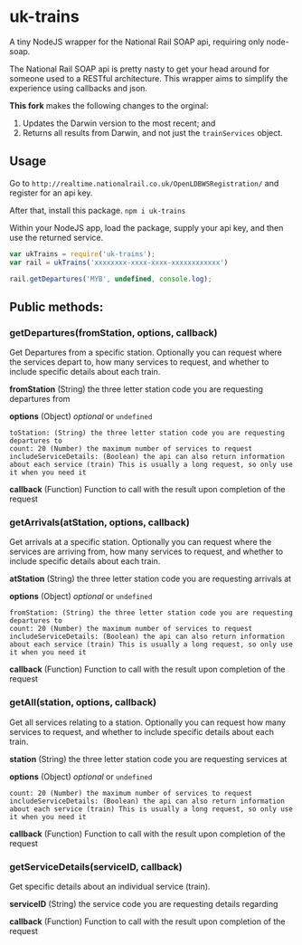 # uk-trains
A tiny NodeJS wrapper for the National Rail SOAP api, requiring only node-soap.

The National Rail SOAP api is pretty nasty to get your head around for someone used to a RESTful architecture.  This wrapper aims to simplify the experience using callbacks and json.

**This fork** makes the following changes to the orginal:
1. Updates the Darwin version to the most recent; and
2. Returns all results from Darwin, and not just the `trainServices` object.

## Usage

Go to `http://realtime.nationalrail.co.uk/OpenLDBWSRegistration/` and register for an api key.

After that, install this package.
```npm i uk-trains```
 
Within your NodeJS app, load the package, supply your api key, and then use the returned service. 

``` js
var ukTrains = require('uk-trains');
var rail = ukTrains('xxxxxxxx-xxxx-xxxx-xxxxxxxxxxxx')

rail.getDepartures('MYB', undefined, console.log);
```

## Public methods:

### getDepartures(fromStation, options, callback)

Get Departures from a specific station.  Optionally you can request where the services depart to, how many services to request, and whether to include specific details about each train.

**fromStation** (String) the three letter station code you are requesting departures from

**options** (Object) *optional* or `undefined` 

    toStation: (String) the three letter station code you are requesting departures to
    count: 20 (Number) the maximum number of services to request
    includeServiceDetails: (Boolean) the api can also return information about each service (train) This is usually a long request, so only use it when you need it

**callback** (Function) Function to call with the result upon completion of the request

### getArrivals(atStation, options, callback)

Get arrivals at a specific station.  Optionally you can request where the services are arriving from, how many services to request, and whether to include specific details about each train.

**atStation** (String) the three letter station code you are requesting arrivals at

**options** (Object) *optional* or `undefined` 

    fromStation: (String) the three letter station code you are requesting departures to
    count: 20 (Number) the maximum number of services to request
    includeServiceDetails: (Boolean) the api can also return information about each service (train) This is usually a long request, so only use it when you need it

**callback** (Function) Function to call with the result upon completion of the request

### getAll(station, options, callback)

Get all services relating to a station.  Optionally you can request how many services to request, and whether to include specific details about each train.

**station** (String) the three letter station code you are requesting services at

**options** (Object) *optional* or `undefined` 

    count: 20 (Number) the maximum number of services to request
    includeServiceDetails: (Boolean) the api can also return information about each service (train) This is usually a long request, so only use it when you need it

**callback** (Function) Function to call with the result upon completion of the request

### getServiceDetails(serviceID, callback)

Get specific details about an individual service (train).

**serviceID** (String) the service code you are requesting details regarding

**callback** (Function) Function to call with the result upon completion of the request

